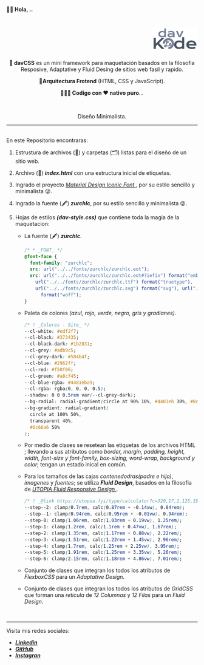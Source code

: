 **👋🏾 Hola, ..**

<div align="right">

# <img width="120" height="auto"  src="assets/img/logo/davCode.svg" alt="Logo_DavisQuintero" >

</div>

<div align="center">
  <p>
    <b>💾 davCSS</b> es un mini framework para maquetación basados en la filosofia Resposive, Adaptative y Fluid Desing de sitios web fasíl y rapido.
  </p>
  <p>
    <b>🚀Arquitectura Frotend</b> (HTML, CSS y JavaScript).
  </p>
  <p>
    <b>👨🏾‍💻 Codigo con ❤️ nativo puro</b>...
  </p>
</div>

<br>

<p align="center">Diseño Minimalista.</p>

---

\
En este Repositorio encontraras:

1.  Estrustura de archivos (📃) y carpetas (🗂️) listas para el diseño de un sitio web.

2.  Archivo (📃) _**index.html**_ con una estructura inicial de etiquetas.

3.  Ingrado el proyecto _[Material Design Iconic Font
    ](http://zavoloklom.github.io/material-design-iconic-font/icons.html#person)_, por su estilo sencillo y minimalista 😜.

4.  Ingrado la fuente (🖋️) _**zurchlc**_, por su estilo sencillo y minimalista 😜.

5.  Hojas de estilos _**(dav-style.css)**_ que contiene toda la magia de la maquetacion:

    - La fuente (🖋️) _**zurchlc**_.

      ```css
      /* * _FONT_ */
      @font-face {
        font-family: "zurchlc";
        src: url("../../fonts/zurchlc/zurchlc.eot");
        src: url("../../fonts/zurchlc/zurchlc.eot#?iefix") format("embedded-opentype"),
          url("../../fonts/zurchlc/zurchlc.ttf") format("truetype"),
          url("../../fonts/zurchlc/zurchlc.svg") format("svg"), url("../../fonts/zurchlc/zurchlc.woff")
            format("woff");
      }
      ```

    - Paleta de colores _(azul, rojo, verde, negro, gris y gradianes)_.

      ```css
      /* ! _Colores - Site_ */
      --cl-white: #edf2f7;
      --cl-black: #373435;
      --cl-black-dark: #1b2831;
      --cl-grey: #adb9c5;
      --cl-grey-dark: #584b4f;
      --cl-blue: #2962ff;
      --cl-red: #f50f06;
      --cl-green: #a8cf45;
      --cl-blue-rgba: #4481eba9;
      --cl-rgba: rgba(0, 0, 0, 0.5);
      --shadow: 0 0 0.5rem var(--cl-grey-dark);
      --bg-radial: radial-gradient(circle at 90% 10%, #4481eb 30%, #0c66a6 70%);
      --bg-gradient: radial-gradient(
        circle at 100% 50%,
        transparent 40%,
        #0c66a6 50%
      );
      ```

    - Por medio de clases se resetean las etiquetas de los archivos HTML ; llevando a sus atributos como _border, margin, padding, height, width, font-size y font-family, box-sizing, word-wrap, background y color_; tengan un estado inical en común.

    - Para los tamaños de las cajas _contenedodras(padre e hijo)_, _imagenes_ y _fuentes_; se utiliza _**Fluid Design**_, basados en la filosofia de _[UTOPIA Fluid Responsive Design
      ](https://utopia.fyi/type/calculator/)_.

      ```css
      /* ! _@link https://utopia.fyi/type/calculator?c=320,17,1.125,1920,20,1.333,6,2,&s=0.75|0.5|0.25,1.5|2|3|4|6,s-l_ */
      --step--2: clamp(0.7rem, calc(0.87rem + -0.14vw), 0.84rem);
      --step--1: clamp(0.94rem, calc(0.95rem + -0.01vw), 0.94rem);
      --step-0: clamp(1.06rem, calc(1.03rem + 0.19vw), 1.25rem);
      --step-1: clamp(1.2rem, calc(1.1rem + 0.47vw), 1.67rem);
      --step-2: clamp(1.35rem, calc(1.17rem + 0.88vw), 2.22rem);
      --step-3: clamp(1.51rem, calc(1.22rem + 1.45vw), 2.96rem);
      --step-4: clamp(1.7rem, calc(1.25rem + 2.25vw), 3.95rem);
      --step-5: clamp(1.91rem, calc(1.25rem + 3.35vw), 5.26rem);
      --step-6: clamp(2.15rem, calc(1.18rem + 4.86vw), 7.01rem);
      ```

    - Conjunto de clases que integran los todos los atributos de _FlexboxCSS_ para un _Adaptative Design_.

    - Conjunto de clases que integran los todos los atributos de _GridCSS_ que forman una _reticula_ de _12 Columnas_ y _12 Filas_ para un _Fluid Design_.

<br>

---

Visita mis redes sociales:

- <a href="https://www.linkedin.com/in/davisquintero/" target="_blank"> _**Linkedin**_ </a>
- <a href="https://github.com/davkintero" target="_blank"> _**GitHub**_ </a>
- <a href="https://www.instagram.com/davkintero1/" target="_blank"> _**Instagran**_ </a>
